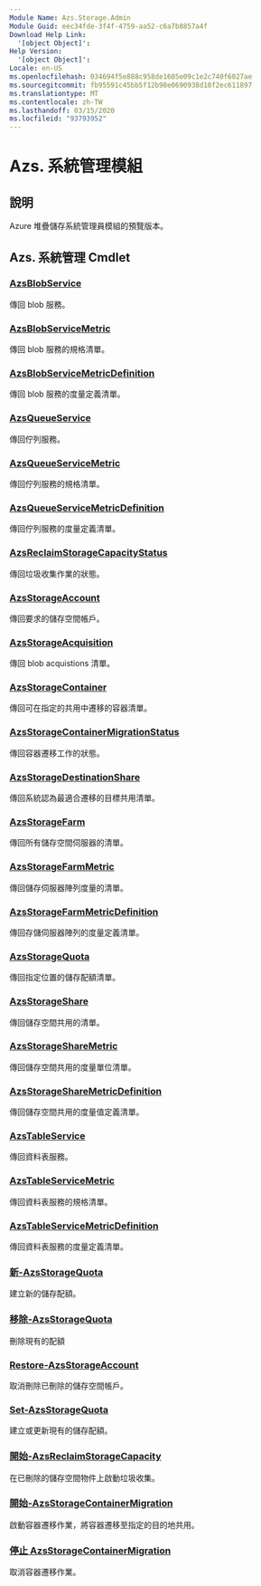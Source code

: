 ```yaml
---
Module Name: Azs.Storage.Admin
Module Guid: eec34fde-3f4f-4759-aa52-c6a7b8857a4f
Download Help Link:
  '[object Object]': 
Help Version:
  '[object Object]': 
Locale: en-US
ms.openlocfilehash: 034694f5e888c958de1605e09c1e2c740f6027ae
ms.sourcegitcommit: fb95591c45bb5f12b98e0690938d18f2ec611897
ms.translationtype: MT
ms.contentlocale: zh-TW
ms.lasthandoff: 03/15/2020
ms.locfileid: "93793952"
---
```

# Azs. 系統管理模組
## 說明
Azure 堆疊儲存系統管理員模組的預覽版本。  

## Azs. 系統管理 Cmdlet
### [AzsBlobService](Get-AzsBlobService.md)
傳回 blob 服務。

### [AzsBlobServiceMetric](Get-AzsBlobServiceMetric.md)
傳回 blob 服務的規格清單。

### [AzsBlobServiceMetricDefinition](Get-AzsBlobServiceMetricDefinition.md)
傳回 blob 服務的度量定義清單。

### [AzsQueueService](Get-AzsQueueService.md)
傳回佇列服務。

### [AzsQueueServiceMetric](Get-AzsQueueServiceMetric.md)
傳回佇列服務的規格清單。

### [AzsQueueServiceMetricDefinition](Get-AzsQueueServiceMetricDefinition.md)
傳回佇列服務的度量定義清單。

### [AzsReclaimStorageCapacityStatus](Get-AzsReclaimStorageCapacityStatus.md)
傳回垃圾收集作業的狀態。

### [AzsStorageAccount](Get-AzsStorageAccount.md)
傳回要求的儲存空間帳戶。

### [AzsStorageAcquisition](Get-AzsStorageAcquisition.md)
傳回 blob acquistions 清單。

### [AzsStorageContainer](Get-AzsStorageContainer.md)
傳回可在指定的共用中遷移的容器清單。

### [AzsStorageContainerMigrationStatus](Get-AzsStorageContainerMigrationStatus.md)
傳回容器遷移工作的狀態。

### [AzsStorageDestinationShare](Get-AzsStorageDestinationShare.md)
傳回系統認為最適合遷移的目標共用清單。

### [AzsStorageFarm](Get-AzsStorageFarm.md)
傳回所有儲存空間伺服器的清單。

### [AzsStorageFarmMetric](Get-AzsStorageFarmMetric.md)
傳回儲存伺服器陣列度量的清單。

### [AzsStorageFarmMetricDefinition](Get-AzsStorageFarmMetricDefinition.md)
傳回存儲伺服器陣列的度量定義清單。

### [AzsStorageQuota](Get-AzsStorageQuota.md)
傳回指定位置的儲存配額清單。

### [AzsStorageShare](Get-AzsStorageShare.md)
傳回儲存空間共用的清單。

### [AzsStorageShareMetric](Get-AzsStorageShareMetric.md)
傳回儲存空間共用的度量單位清單。

### [AzsStorageShareMetricDefinition](Get-AzsStorageShareMetricDefinition.md)
傳回儲存空間共用的度量值定義清單。

### [AzsTableService](Get-AzsTableService.md)
傳回資料表服務。

### [AzsTableServiceMetric](Get-AzsTableServiceMetric.md)
傳回資料表服務的規格清單。

### [AzsTableServiceMetricDefinition](Get-AzsTableServiceMetricDefinition.md)
傳回資料表服務的度量定義清單。

### [新-AzsStorageQuota](New-AzsStorageQuota.md)
建立新的儲存配額。

### [移除-AzsStorageQuota](Remove-AzsStorageQuota.md)
刪除現有的配額

### [Restore-AzsStorageAccount](Restore-AzsStorageAccount.md)
取消刪除已刪除的儲存空間帳戶。

### [Set-AzsStorageQuota](Set-AzsStorageQuota.md)
建立或更新現有的儲存配額。

### [開始-AzsReclaimStorageCapacity](Start-AzsReclaimStorageCapacity.md)
在已刪除的儲存空間物件上啟動垃圾收集。

### [開始-AzsStorageContainerMigration](Start-AzsStorageContainerMigration.md)
啟動容器遷移作業，將容器遷移至指定的目的地共用。

### [停止 AzsStorageContainerMigration](Stop-AzsStorageContainerMigration.md)
取消容器遷移作業。

